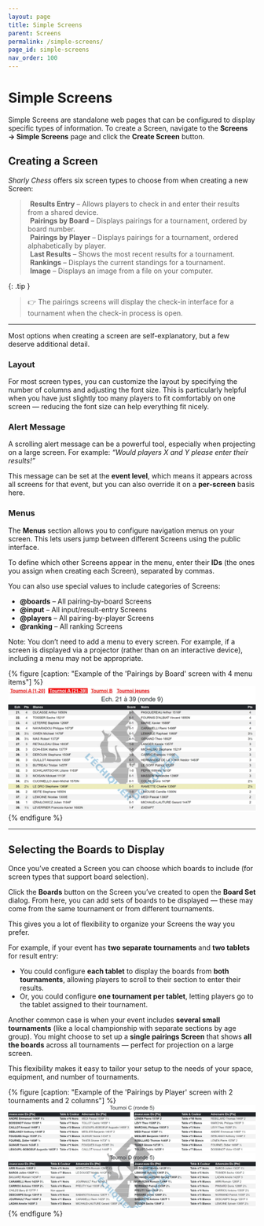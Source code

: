 ```yaml
---
layout: page
title: Simple Screens
parent: Screens
permalink: /simple-screens/
page_id: simple-screens
nav_order: 100
---
```


# Simple Screens

Simple Screens are standalone web pages that can be configured to display specific types of information.
To create a Screen, navigate to the **Screens → Simple Screens** page and click the **Create Screen** button.

## Creating a Screen

_Sharly Chess_ offers six screen types to choose from when creating a new Screen:

><i class="bi-pencil" style="padding-right: 0.3rem"></i> **Results Entry** – Allows players to check in and enter their results from a shared device.<br />
><i class="bi-card-list" style="padding-right: 0.3rem"></i> **Pairings by Board** – Displays pairings for a tournament, ordered by board number.<br />
><i class="bi-people" style="padding-right: 0.3rem"></i> **Pairings by Player** – Displays pairings for a tournament, ordered alphabetically by player.<br />
><i class="bi-1-square" style="padding-right: 0.3rem"></i> **Last Results** – Shows the most recent results for a tournament.<br />
><i class="bi-trophy" style="padding-right: 0.3rem"></i> **Rankings** – Displays the current standings for a tournament.<br />
><i class="bi-image" style="padding-right: 0.3rem"></i> **Image** – Displays an image from a file on your computer.

{: .tip }
> :point_right: The pairings screens will display the check-in interface for a tournament when the check-in process is open.

---

Most options when creating a screen are self-explanatory, but a few deserve additional detail.

### Layout

For most screen types, you can customize the layout by specifying the number of columns and adjusting the font size.
This is particularly helpful when you have just slightly too many players to fit comfortably on one screen — reducing the font size can help everything fit nicely.

### Alert Message

A scrolling alert message can be a powerful tool, especially when projecting on a large screen.
For example: *“Would players X and Y please enter their results!”*

This message can be set at the **event level**, which means it appears across all screens for that event, but you can also override it on a **per-screen** basis here.

### Menus

The **Menus** section allows you to configure navigation menus on your screen.
This lets users jump between different Screens using the public interface.

To define which other Screens appear in the menu, enter their **IDs** (the ones you assign when creating each Screen), separated by commas.

You can also use special values to include categories of Screens:

- **@boards** – All pairing-by-board Screens
- **@input** – All input/result-entry Screens
- **@players** – All pairing-by-player Screens
- **@ranking** – All ranking Screens

Note: You don’t need to add a menu to every screen. For example, if a screen is displayed via a projector (rather than on an interactive device), including a menu may not be appropriate.

{% figure [caption: "Example of the 'Pairings by Board' screen with 4 menu items"] %}
![Example of the 'Pairings by Board' screen with 4 menu items](/assets/images/menus-3.jpg)
{% endfigure %}

---

## Selecting the Boards to Display

Once you’ve created a Screen you can choose which boards to include (for screen types that support board selection).

Click the **Boards** button on the Screen you’ve created to open the **Board Set** dialog.
From here, you can add sets of boards to be displayed — these may come from the same tournament or from different tournaments.

This gives you a lot of flexibility to organize your Screens the way you prefer.

For example, if your event has **two separate tournaments** and **two tablets** for result entry:
  - You could configure **each tablet** to display the boards from **both tournaments**, allowing players to scroll to their section to enter their results.
  - Or, you could configure **one tournament per tablet**, letting players go to the tablet assigned to their tournament.

Another common case is when your event includes **several small tournaments** (like a local championship with separate sections by age group).
You might choose to set up a **single pairings Screen** that shows **all the boards** across all tournaments — perfect for projection on a large screen.

This flexibility makes it easy to tailor your setup to the needs of your space, equipment, and number of tournaments.

{% figure [caption: "Example of the 'Pairings by Player' screen with 2 tournaments and 2 columns"] %}
![Example of the 'Pairings by Player' screen with 2 tournaments and 2 columns](/assets/images/players-screen-multi.jpg)
{% endfigure %}
